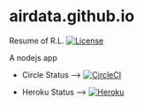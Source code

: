 # airdata.github.io
Resume of R.L.
[![License](https://img.shields.io/badge/license-Apache%202-4EB1BA.svg)](https://www.apache.org/licenses/LICENSE-2.0.html)

A nodejs app 

* Circle Status --> 
 [![CircleCI](https://img.shields.io/circleci/project/github/airdata/insite.svg)](https://circleci.com/gh/airdata/airdata.github.io) 

* Heroku Status --> 
 [![Heroku](https://heroku-badge.herokuapp.com/?app=heroku-badge&style=flat)](https://rumen.herokuapp.com/projects.html)
